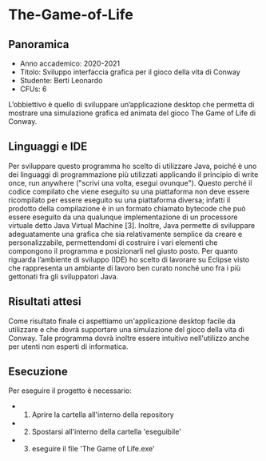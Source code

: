 # The-Game-of-Life
## Panoramica
* Anno accademico: 2020-2021
* Titolo: Sviluppo interfaccia grafica per il gioco della vita di Conway
* Studente: Berti Leonardo
* CFUs: 6

L’obbiettivo è quello di sviluppare un’applicazione desktop che permetta di mostrare una simulazione grafica ed animata del gioco The Game of Life di Conway. 

## Linguaggi e IDE
Per sviluppare questo programma ho scelto di utilizzare Java, poiché è uno dei linguaggi di programmazione più utilizzati applicando il principio di write once, run anywhere ("scrivi una volta, esegui ovunque"). Questo perché il codice compilato che viene eseguito su una piattaforma non deve essere ricompilato per essere eseguito su una piattaforma diversa; infatti il prodotto della compilazione è in un formato chiamato bytecode che può essere eseguito da una qualunque implementazione di un processore virtuale detto Java Virtual Machine [3].
Inoltre, Java permette di sviluppare adeguatamente una grafica che sia relativamente semplice da creare e personalizzabile, permettendomi di costruire i vari elementi che compongono il programma e posizionarli nel giusto posto.
Per quanto riguarda l’ambiente di sviluppo (IDE) ho scelto di lavorare su Eclipse visto che rappresenta un ambiante di lavoro ben curato nonché uno fra i più gettonati fra gli sviluppatori Java.

## Risultati attesi
Come risultato finale ci aspettiamo un'applicazione desktop facile da utilizzare e che dovrà supportare una simulazione del gioco della vita di Conway.
Tale programma dovrà inoltre essere intuitivo nell'utilizzo anche per utenti non esperti di informatica.

## Esecuzione
Per eseguire il progetto è necessario: 
* 1. Aprire la cartella all'interno della repository
* 2. Spostarsi all'interno della cartella 'eseguibile'
* 3. eseguire il file 'The Game of Life.exe'
